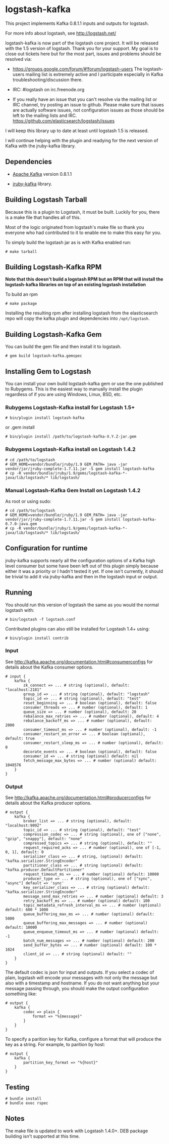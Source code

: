 # logstash-kafka

This project implements Kafka 0.8.1.1 inputs and outputs for logstash.

For more info about logstash, see <http://logstash.net/>

logstash-kafka is now part of the logstash core project.  It will be released with the 1.5 version of logstash.  Thank
you for your support.  My goal is to close out tickets here but for the most part, issues and problems should be
resolved via:

  * https://groups.google.com/forum/#!forum/logstash-users The logstash-users mailing list is extremely active and I 
  participate especially in Kafka troubleshooting/discussion there.
  
  * IRC: #logstash on irc.freenode.org
  
  * If you really have an issue that you can't resolve via the mailing list or IRC channel, try posting an issue to
  github.  Please make sure that issues are actually software issues, not configuration issues as those should be left
  to the mailing lists and IRC. https://github.com/elasticsearch/logstash/issues

I will keep this library up to date at least until logstash 1.5 is released.

I will continue helping with the plugin and readying for the next version of Kafka with the jruby-kafka library.

## Dependencies

* [Apache Kafka] version 0.8.1.1 

* [jruby-kafka] library.

[Apache Kafka]: http://kafka.apache.org/
[jruby-kafka]: https://github.com/joekiller/jruby-kafka

## Building Logstash Tarball

Because this is a plugin to Logstash, it must be built.  Luckily for you, there is a make file that handles all of this.

Most of the logic originated from logstash's make file so thank you everyone who had contributed to it to enable me to
make this easy for you.

To simply build the logstash jar as is with Kafka enabled run:

    # make tarball

## Building Logstash-Kafka RPM

**Note that this doesn't build a logstash RPM but an RPM that will install the logstash-kafka libraries on top of an existing logstash installation**

To build an rpm

    # make package

Installing the resulting rpm after installing logstash from the elasticsearch repo will copy the kafka plugin and dependencies into `/opt/logstash`.


## Building Logstash-Kafka Gem

You can build the gem file and then install it to logstash.

    # gem build logstash-kafka.gemspec

## Installing Gem to Logstash

You can install your own build logstash-kafka gem or use the one published to Rubygems. This is the easiest way to manually install the plugin regardless of if you are using Windows, Linux, BSD, etc.

### Rubygems Logstash-Kafka install for Logstash 1.5+

    # bin/plugin install logstash-kafka
    
or .gem install
    
    # bin/plugin install /path/to/logstash-kafka-X.Y.Z-jar.gem

### Rubygems Logstash-Kafka install on Logstash 1.4.2

    # cd /path/to/logstash
    # GEM_HOME=vendor/bundle/jruby/1.9 GEM_PATH= java -jar vendor/jar/jruby-complete-1.7.11.jar -S gem install logstash-kafka
    # cp -R vendor/bundle/jruby/1.9/gems/logstash-kafka-*-java/lib/logstash/* lib/logstash/

### Manual Logstash-Kafka Gem Install on Logstash 1.4.2

As root or using sudo:

    # cd /path/to/logstash
    # GEM_HOME=vendor/bundle/jruby/1.9 GEM_PATH= java -jar vendor/jar/jruby-complete-1.7.11.jar -S gem install logstash-kafka-0.7.0-java.gem
    # cp -R vendor/bundle/jruby/1.9/gems/logstash-kafka-*-java/lib/logstash/* lib/logstash/

## Configuration for runtime

jruby-kafka supports nearly all the configuration options of a Kafka high level consumer but some have been left out of
this plugin simply because either it was a priority or I hadn't tested it yet.  If one isn't currently, it should be
trivial to add it via jruby-kafka and then in the logstash input or output.

## Running

You should run this version of logstash the same as you would the normal logstash with:

    # bin/logstash -f logstash.conf

Contributed plugins can also still be installed for Logstash 1.4+ using:

    # bin/plugin install contrib

### Input

See http://kafka.apache.org/documentation.html#consumerconfigs for details about the Kafka consumer options.

    # input {
        kafka {
            zk_connect => ... # string (optional), default: "localhost:2181"
            group_id => ... # string (optional), default: "logstash"
            topic_id => ... # string (optional), default: "test"
            reset_beginning => ... # boolean (optional), default: false
            consumer_threads => ... # number (optional), default: 1
            queue_size => ... # number (optional), default: 20
            rebalance_max_retries => ... # number (optional), default: 4
            rebalance_backoff_ms => ... # number (optional), default:  2000
            consumer_timeout_ms => ... # number (optional), default: -1
            consumer_restart_on_error => ... # boolean (optional), default: true
            consumer_restart_sleep_ms => ... # number (optional), default: 0
            decorate_events => ... # boolean (optional), default: false
            consumer_id => ... # string (optional) default: nil
            fetch_message_max_bytes => ... # number (optional) default: 1048576
        }
    }

### Output

See http://kafka.apache.org/documentation.html#producerconfigs for details about the Kafka producer options.

    # output {
        kafka {
            broker_list => ... # string (optional), default: "localhost:9092"
            topic_id => ... # string (optional), default: "test"
            compression_codec => ... # string (optional), one of ["none", "gzip", "snappy"], default: "none"
            compressed_topics => ... # string (optional), default: ""
            request_required_acks => ... # number (optional), one of [-1, 0, 1], default: 0
            serializer_class => ... # string, (optional) default: "kafka.serializer.StringEncoder"
            partitioner_class => ... # string (optional) default: "kafka.producer.DefaultPartitioner"
            request_timeout_ms => ... # number (optional) default: 10000
            producer_type => ... # string (optional), one of ["sync", "async"] default => 'sync'
            key_serializer_class => ... # string (optional) default: "kafka.serializer.StringEncoder"
            message_send_max_retries => ... # number (optional) default: 3
            retry_backoff_ms => ... # number (optional) default: 100
            topic_metadata_refresh_interval_ms => ... # number (optional) default: 600 * 1000
            queue_buffering_max_ms => ... # number (optional) default: 5000
            queue_buffering_max_messages => ... # number (optional) default: 10000
            queue_enqueue_timeout_ms => ... # number (optional) default: -1
            batch_num_messages => ... # number (optional) default: 200
            send_buffer_bytes => ... # number (optional) default: 100 * 1024
            client_id => ... # string (optional) default: ""
        }
    }

The default codec is json for input and outputs.  If you select a codec of plain, logstash will encode your messages with not only the message
but also with a timestamp and hostname.  If you do not want anything but your message passing through, you should make
the output configuration something like:

    # output {
        kafka {
            codec => plain {
                format => "%{message}"
            }
        }
    }

To specify a parition key for Kafka, configure a format that will produce the key as a string.  For example, to parition by host:

    # output {
        kafka {
            partition_key_format => "%{host}"
        }
    }
    
## Testing

    # bundle install
    # bundle exec rspec

## Notes

The make file is updated to work with Logstash 1.4.0+.  DEB package building isn't supported at this time.
